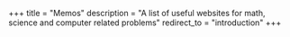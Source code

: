 +++
title = "Memos"
description = "A list of useful websites for math, science and computer related problems"
redirect_to = "introduction"
+++
